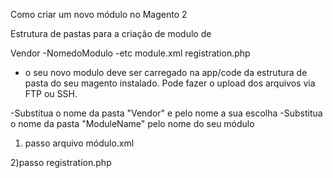 Como criar um novo módulo  no Magento 2

Estrutura de pastas para a criação de modulo de

Vendor
 -NomedoModulo
    -etc
        module.xml
    registration.php

* o seu novo modulo deve ser carregado na app/code da estrutura de pasta do seu magento instalado. Pode fazer o upload dos arquivos via FTP ou SSH.


-Substitua o nome da pasta "Vendor" e pelo nome a sua escolha
-Substitua o nome da pasta "ModuleName"  pelo nome do seu módulo

1) passo
arquivo módulo.xml

<?xml version="1.0"?>
<config xmlns:xsi="http://www.w3.org/2001/XMLSchema-instance"
        xsi:noNamespaceSchemaLocation="../../../../../lib/internal/Magento/Framework/Module/etc/module.xsd">
    <module name="Vendor_NomedoModulo" setup_version="1.0.0">
    </module>
</config>

2)passo
registration.php

<?php
use Magento\Framework\Component\ComponentRegistrar;
ComponentRegistrar::register(
    ComponentRegistrar::MODULE,
    'Vendor_NomedoModulo',
    __DIR__
);

Esses dois arquivos acima são de uso obrigatório para criar e começar com o desenvolvimento do modulo.

Após a criação de arquivos module.xml e registro.php, o próximo passo é acessar a linha de comandos do magento e executar os seguintes comandos sequencialmente:

php bin/magento setup:upgrade
php bin/magento setup:static-content:deploy -f
php bin/magento cache:flush
